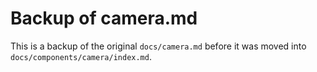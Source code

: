 # Backup of camera.md

This is a backup of the original `docs/camera.md` before it was moved into `docs/components/camera/index.md`.
